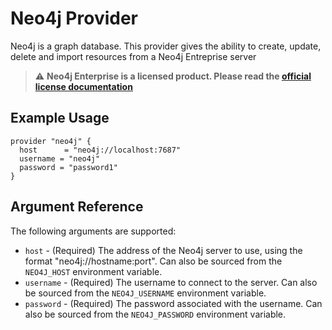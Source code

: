 # Neo4j Provider

Neo4j is a graph database. This provider gives the ability to create, update, delete and import resources from a Neo4j Entreprise server

> :warning: **Neo4j Enterprise is a licensed product. Please read the [official license documentation](https://neo4j.com/licensing)**

## Example Usage

```hcl
provider "neo4j" {
  host      = "neo4j://localhost:7687"
  username = "neo4j"
  password = "password1"
}
```

## Argument Reference

The following arguments are supported:

* `host` - (Required) The address of the Neo4j server to use, using the format "neo4j://hostname:port". Can also be sourced from the `NEO4J_HOST` environment variable.
* `username` - (Required) The username to connect to the server. Can also be sourced from the `NEO4J_USERNAME` environment variable.
* `password` - (Required) The password associated with the username. Can also be sourced from the `NEO4J_PASSWORD` environment variable.